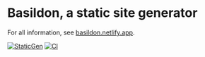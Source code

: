 Basildon, a static site generator
=================================

For all information, see [basildon.netlify.app](https://basildon.netlify.app/).

[![StaticGen](https://img.shields.io/badge/StaticGen-Basildon-00C7B7)](https://www.staticgen.com/basildon)
[![CI](https://github.com/samwilson/basildon/workflows/CI/badge.svg)](https://github.com/samwilson/basildon/actions?query=workflow:CI)
